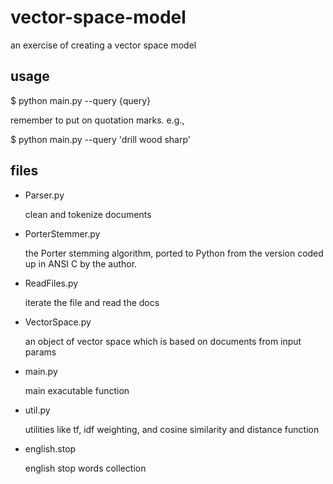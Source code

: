# vector-space-model
an exercise of creating a vector space model

## usage
$ python main.py --query {query}

remember to put on quotation marks. e.g., 

$ python main.py --query 'drill wood sharp'

## files
* Parser.py

  clean and tokenize documents

* PorterStemmer.py

  the Porter stemming algorithm, ported to Python from the version coded up in ANSI C by the author.

* ReadFiles.py

  iterate the file and read the docs

* VectorSpace.py

  an object of vector space which is based on documents from input params
  
* main.py

  main exacutable function
  
* util.py

  utilities like tf, idf weighting, and cosine similarity and distance function

* english.stop

  english stop words collection
  
